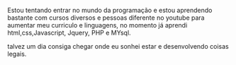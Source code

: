 Estou tentando entrar no mundo da programação e estou aprendendo bastante com cursos diversos e pessoas diferente no youtube para aumentar meu curriculo e linguagens,
no momento já aprendi html,css,Javascript, Jquery, PHP e MYsql. 

talvez um dia consiga chegar onde eu sonhei estar e desenvolvendo coisas legais.
